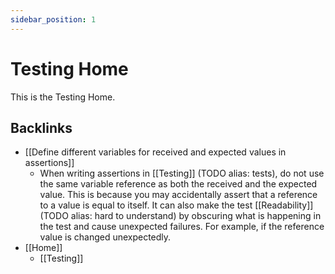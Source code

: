 ```yaml
---
sidebar_position: 1
---
```

# Testing Home

This is the Testing Home.

## Backlinks
* [[Define different variables for received and expected values in assertions]]
	* When writing assertions in [[Testing]] (TODO alias: tests), do not use the same variable reference as both the received and the expected value. This is because you may accidentally assert that a reference to a value is equal to itself. It can also make the test [[Readability]] (TODO alias: hard to understand) by obscuring what is happening in the test and cause unexpected failures. For example, if the reference value is changed unexpectedly.
* [[Home]]
	* [[Testing]]
